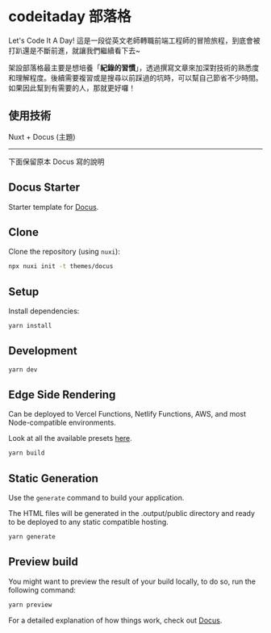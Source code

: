 # codeitaday 部落格
Let's Code It A Day!
這是一段從英文老師轉職前端工程師的冒險旅程，到底會被打趴還是不斷前進，就讓我們繼續看下去~

架設部落格最主要是想培養「**紀錄的習慣**」，透過撰寫文章來加深對技術的熟悉度和理解程度。後續需要複習或是搜尋以前踩過的坑時，可以幫自己節省不少時間。如果因此幫到有需要的人，那就更好囉！

## 使用技術
Nuxt + Docus (主題)

---
下面保留原本 Docus 寫的說明

## Docus Starter
Starter template for [Docus](https://docus.dev).

## Clone

Clone the repository (using `nuxi`):

```bash
npx nuxi init -t themes/docus
```

## Setup

Install dependencies:

```bash
yarn install
```

## Development

```bash
yarn dev
```

## Edge Side Rendering

Can be deployed to Vercel Functions, Netlify Functions, AWS, and most Node-compatible environments.

Look at all the available presets [here](https://v3.nuxtjs.org/guide/deploy/presets).

```bash
yarn build
```

## Static Generation

Use the `generate` command to build your application.

The HTML files will be generated in the .output/public directory and ready to be deployed to any static compatible hosting.

```bash
yarn generate
```

## Preview build

You might want to preview the result of your build locally, to do so, run the following command:

```bash
yarn preview
```

For a detailed explanation of how things work, check out [Docus](https://docus.dev).